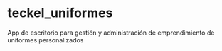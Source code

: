 # teckel_uniformes
App de escritorio para gestión y administración de emprendimiento de uniformes personalizados
